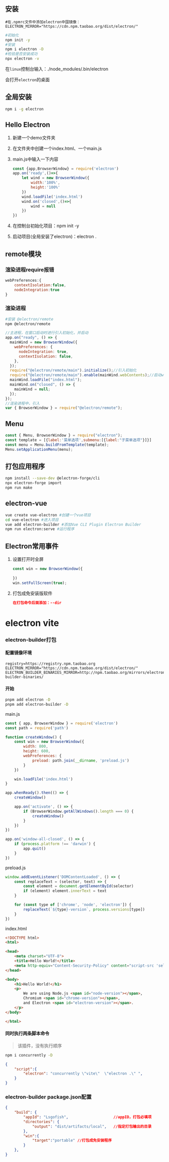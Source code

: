 ## 安装

```npmrc
#在.npmrc文件中添加electron中国镜像：
ELECTRON_MIRROR="https://cdn.npm.taobao.org/dist/electron/"
```

```bash
#初始化
npm init -y
#安装
npm i electron -D
#检验是否安装成功
npx electron -v
```

在`linux`控制台输入：./node_modules/.bin/electron

会打开`electron`的桌面

## 全局安装

```bash
npm i -g electron
```

## Hello Electron

1. 新建一个demo文件夹

2. 在文件夹中创建一个index.html、一个main.js

3. main.js中输入一下内容

   ```js
   const {app,BrowserWindow} = require('electron')
   app.on('ready',()=>{
       let wind = new BrowserWindow({
           width:'100%',
           height:'100%'
       })
       wind.loadFile('index.html')
       wind.on('closed',()=>{
           wind = null
       })
   })
   ```
   
4. 在控制台初始化项目：npm init -y

5. 启动项目(全局安装了electron)：electron .



## remote模块

### 渲染进程require报错

```js
webPreferences:{
    contextIsolation:false,
    nodeIntegration:true
}
```


### 渲染进程

```bash
#安装 @electron/remote
npm @electron/remote
```



```js
//主进程，在窗口启动时进行引入初始化，并启动
app.on("ready", () => {
  mainWind = new BrowserWindow({
    webPreferences: {
      nodeIntegration: true,
      contextIsolation: false,
    },
  });
  require("@electron/remote/main").initialize();//引入初始化
  require("@electron/remote/main").enable(mainWind.webContents);//启动webContents
  mainWind.loadFile("index.html");
  mainWind.on("closed", () => {
    mainWind = null;
  });
});
//渲染进程中，引入
var { BrowserWindow } = require("@electron/remote");
```

## Menu

```js
const { Menu, BrowserWindow } = require("electron");
const template = [{label:'菜单选项',submenu:[{label:"子菜单选项"}]}]
const menu = Menu.buildFromTemplate(template);
Menu.setApplicationMenu(menu);
```



## 打包应用程序

```bash
npm install --save-dev @electron-forge/cli
npx electron-forge import
npm run make
```



## electron-vue

```bash
vue create vue-electron #创建一个vue项目
cd vue-electron #进入项目
vue add electron-builder #添加Vue CLI Plugin Electron Builder
npm run electron:serve #运行程序
```

## Electron常用事件

1. 设置打开时全屏

   ```js
   const win = new BrowserWindow({
       
   })
   win.setFullScreen(true);
   ```

2. 打包成免安装版软件

   ```json
   在打包命令后面添加：--dir
   ```


# electron vite 

### electron-builder打包

#### 配置镜像环境

```.npmrc
registry=https://registry.npm.taobao.org
ELECTRON_MIRROR="https://cdn.npm.taobao.org/dist/electron/"
ELECTRON_BUILDER_BINARIES_MIRROR=http://npm.taobao.org/mirrors/electron-builder-binaries/
```

#### 开始

```bash
pnpm add electron -D
pnpm add electron-builder -D
```

main.js

```js
const { app, BrowserWindow } = require('electron')
const path = require('path')

function createWindow() {
    const win = new BrowserWindow({
        width: 800,
        height: 600,
        webPreferences: {
            preload: path.join(__dirname, 'preload.js')
        }
    })

    win.loadFile('index.html')
}

app.whenReady().then(() => {
    createWindow()

    app.on('activate', () => {
        if (BrowserWindow.getAllWindows().length === 0) {
            createWindow()
        }
    })
})

app.on('window-all-closed', () => {
    if (process.platform !== 'darwin') {
        app.quit()
    }
})
```

preload.js

```js
window.addEventListener('DOMContentLoaded', () => {
    const replaceText = (selector, text) => {
        const element = document.getElementById(selector)
        if (element) element.innerText = text
    }

    for (const type of ['chrome', 'node', 'electron']) {
        replaceText(`${type}-version`, process.versions[type])
    }
})
```

index.html

```html
<!DOCTYPE html>
<html>

<head>
    <meta charset="UTF-8">
    <title>Hello World!</title>
    <meta http-equiv="Content-Security-Policy" content="script-src 'self' 'unsafe-inline';" />
</head>

<body>
    <h1>Hello World!</h1>
    <p>
        We are using Node.js <span id="node-version"></span>,
        Chromium <span id="chrome-version"></span>,
        and Electron <span id="electron-version"></span>.
    </p>
</body>

</html>
```

#### 同时执行两条脚本命令

> 该插件，没有执行顺序

```bash
npm i concurrently -D
```

```json
{
    "script":{
        "electron": "concurrently \"vite\"  \"electron .\" ",
    }
}
```

### electron-builder package.json配置

```json
{
    "build": {
        "appId": "Lsgofish",					//appID，打包必填项
        "directories": {
            "output": "dist/artifacts/local",	//指定打包输出的目录
        },
        "win":{
            "target":"portable"	//打包成免安装程序
        }
    }, 
}
```


